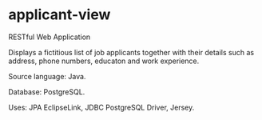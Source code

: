 # applicant-view
RESTful Web Application

Displays a fictitious list of job applicants together with their details such as address, phone numbers, educaton and work experience.

Source language: Java.

Database: PostgreSQL.

Uses: JPA EclipseLink, JDBC PostgreSQL Driver, Jersey.
